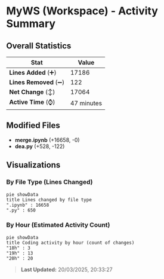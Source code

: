 # MyWS (Workspace) - Activity Summary 

## Overall Statistics

| Stat                   | Value                                                             |
| ---------------------- | ----------------------------------------------------------------- |
| **Lines Added** (➕)   | 17186                                          |
| **Lines Removed** (➖) | 122                                        |
| **Net Change** (↕)    | 17064                |
| **Active Time** (⌚)   | 47 minutes |


## Modified Files
- **merge.ipynb** (+16658, -0)
- **dea.py** (+528, -122)

## Visualizations

### By File Type (Lines Changed)

```mermaid
pie showData
title Lines changed by file type
".ipynb" : 16658
".py" : 650
```

### By Hour (Estimated Activity Count)

```mermaid
pie showData
title Coding activity by hour (count of changes)
"18h" : 3
"19h" : 13
"20h" : 20
```


> **Last Updated:** 20/03/2025, 20:33:27